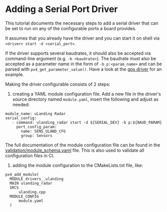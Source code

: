 # Adding a Serial Port Driver

This tutorial documents the necessary steps to add a serial driver that can be set to run on any of the configurable ports a board provides.

It assumes that you already have the driver and you can start it on shell via `<driver> start -d <serial_port>`.

If the driver supports several baudrates, it should also be accepted via command-line argument (e.g. `-b <baudrate>`).
The baudrate must also be accepted as a parameter name in the form of `-b p:<param_name>` and can be parsed with `px4_get_parameter_value()`.
Have a look at the [gps driver](https://github.com/PX4/Firmware/blob/master/src/drivers/gps/gps.cpp#L1023) for an example.

Making the driver configurable consists of 2 steps:
1. creating a YAML module configuration file. Add a new file in the driver's source directory named `module.yaml`, insert the following and adjust as needed:
 ```
module_name: uLanding Radar
serial_config:
    - command: ulanding_radar start -d ${SERIAL_DEV} -b p:${BAUD_PARAM}
      port_config_param:
        name: SENS_ULAND_CFG
        group: Sensors
 ```
  The full documentation of the module configuration file can be found in the [validation/module_schema.yaml](https://github.com/PX4/Firmware/blob/master/validation/module_schema.yaml) file.
  This is also used to validate all configuration files in CI.
1. adding the module configuration to the CMakeLists.txt file, like:
  ```
px4_add_module(
	MODULE drivers__ulanding
	MAIN ulanding_radar
	SRCS
		ulanding.cpp
	MODULE_CONFIG
		module.yaml
	)
  ```



